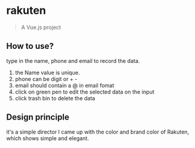 # rakuten

> A Vue.js project

## How to use?

type in the name, phone and email to record the data.
1. the Name value is unique.
2. phone can be digit or + -
3. email should contain a @ in email fomat
4. click on green pen to edit the selected data on the input  
5. click trash bin to delete the data

## Design principle

it's a simple director I came up with the color and brand color of Rakuten, 
which shows simple and elegant. 
